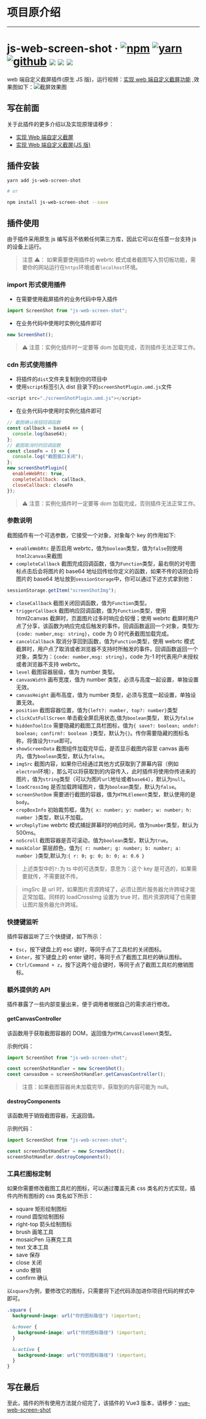 # 项目原介绍

---

# js-web-screen-shot · [![npm](https://img.shields.io/badge/npm-v1.8.3-2081C1)](https://www.npmjs.com/package/js-web-screen-shot) [![yarn](https://img.shields.io/badge/yarn-v1.8.3-F37E42)](https://yarnpkg.com/package/js-web-screen-shot) [![github](https://img.shields.io/badge/GitHub-depositary-9A9A9A)](https://github.com/likaia/js-screen-shot) [![](https://img.shields.io/github/issues/likaia/js-screen-shot)](https://github.com/likaia/js-screen-shot/issues) [![](https://img.shields.io/github/forks/likaia/js-screen-shot)](``https://github.com/likaia/js-screen-shot/network/members) [![](https://img.shields.io/github/stars/likaia/js-screen-shot)](https://github.com/likaia/js-screen-shot/stargazers)

web 端自定义截屏插件(原生 JS 版)，运行视频：[实现 web 端自定义截屏功能](https://www.bilibili.com/video/BV1Ey4y127cV) ,效果图如下：![截屏效果图](https://p9-juejin.byteimg.com/tos-cn-i-k3u1fbpfcp/486d810877a24582aa8cf110e643c138~tplv-k3u1fbpfcp-watermark.image)

## 写在前面

关于此插件的更多介绍以及实现原理请移步：

- [实现 Web 端自定义截屏](https://juejin.cn/post/6924368956950052877)
- [实现 Web 端自定义截屏(JS 版)](https://juejin.cn/post/6931901091445473293)

## 插件安装

```bash
yarn add js-web-screen-shot

# or

npm install js-web-screen-shot --save
```

## 插件使用

由于插件采用原生 js 编写且不依赖任何第三方库，因此它可以在任意一台支持 js 的设备上运行。

> 注意 ⚠️： 如果需要使用插件的 webrtc 模式或者截图写入剪切板功能，需要你的网站运行在`https`环境或者`localhost`环境。

### import 形式使用插件

- 在需要使用截屏插件的业务代码中导入插件

```javascript
import ScreenShot from "js-web-screen-shot";
```

- 在业务代码中使用时实例化插件即可

```javascript
new ScreenShot();
```

> ⚠️ 注意：实例化插件时一定要等 dom 加载完成，否则插件无法正常工作。

### cdn 形式使用插件

- 将插件的`dist`文件夹复制到你的项目中
- 使用`script`标签引入 dist 目录下的`screenShotPlugin.umd.js`文件

```javascript
<script src="./screenShotPlugin.umd.js"></script>
```

- 在业务代码中使用时实例化插件即可

```javascript
// 截图确认按钮回调函数
const callback = base64 => {
  console.log(base64);
};
// 截图取消时的回调函数
const closeFn = () => {
  console.log("截图窗口关闭");
};
new screenShotPlugin({
  enableWebRtc: true,
  completeCallback: callback,
  closeCallback: closeFn
});
```

> ⚠️ 注意：实例化插件时一定要等 dom 加载完成，否则插件无法正常工作。

### 参数说明

截图插件有一个可选参数，它接受一个对象，对象每个 key 的作用如下:

- `enableWebRtc` 是否启用 webrtc，值为`boolean`类型，值为`false`则使用`html2canvas`来截图
- `completeCallback` 截图完成回调函数，值为`Function`类型，最右侧的对号图标点击后会将图片的 base64 地址回传给你定义的函数，如果不传的话则会将图片的 base64 地址放到`sessionStorage`中，你可以通过下述方式拿到他：

```javascript
sessionStorage.getItem("screenShotImg");
```

- `closeCallback` 截图关闭回调函数，值为`Function`类型。
- `triggerCallback` 截图响应回调函数，值为`Function`类型，使用 html2canvas 截屏时，页面图片过多时响应会较慢；使用 webrtc 截屏时用户点了分享，该函数为响应完成后触发的事件。回调函数返回一个对象，类型为: `{code: number,msg: string}`，code 为 0 时代表截图加载完成。
- `cancelCallback` 取消分享回到函数，值为`Function`类型，使用 webrtc 模式截屏时，用户点了取消或者浏览器不支持时所触发的事件。回调函数返回一个对象，类型为：`{code: number,msg: string}`，code 为-1 时代表用户未授权或者浏览器不支持 webrtc。
- `level` 截图容器层级，值为 number 类型。
- `canvasWidth` 画布宽度，值为 number 类型，必须与高度一起设置，单独设置无效。
- `canvasHeight` 画布高度，值为 number 类型，必须与宽度一起设置，单独设置无效。
- `position` 截图容器位置，值为`{left?: number, top?: number}`类型
- `clickCutFullScreen` 单击截全屏启用状态,值为`boolean`类型， 默认为`false`
- `hiddenToolIco` 需要隐藏的截图工具栏图标，值为`{ save?: boolean; undo?: boolean; confirm?: boolean }`类型，默认为`{}`。传你需要隐藏的图标名称，将值设为`true`即可。
- `showScreenData` 截图组件加载完毕后，是否显示截图内容至 canvas 画布内，值为`boolean`类型，默认为`false`。
- `imgSrc` 截图内容，如果你已经通过其他方式获取到了屏幕内容（例如`electron`环境），那么可以将获取到的内容传入，此时插件将使用你传进来的图片，值为`string`类型（可以为图片`url`地址或者`base64`），默认为`null`。
- `loadCrossImg` 是否加载跨域图片，值为`boolean`类型，默认为`false`。
- `screenShotDom` 需要进行截图的容器，值为`HTMLElement`类型，默认使用的是`body`。
- `cropBoxInfo` 初始裁剪框，值为`{ x: number; y: number; w: number; h: number }`类型，默认不加载。
- `wrcReplyTime` webrtc 模式捕捉屏幕时的响应时间，值为`number`类型，默认为 500ms。
- `noScroll` 截图容器是否可滚动，值为`boolean`类型，默认为`true`。
- `maskColor` 蒙层颜色，值为`{ r: number; g: number; b: number; a: number }`类型,默认为:`{ r: 0; g: 0; b: 0; a: 0.6 }`

> 上述类型中的`?:`为 ts 中的可选类型，意思为：这个 key 是可选的，如果需要就传，不需要就不传。

> imgSrc 是 url 时，如果图片资源跨域了，必须让图片服务器允许跨域才能正常加载。同样的 loadCrossImg 设置为 true 时，图片资源跨域了也需要让图片服务器允许跨域。

### 快捷键监听

插件容器监听了三个快捷键，如下所示：

- `Esc`，按下键盘上的 esc 键时，等同于点了工具栏的关闭图标。
- `Enter`，按下键盘上的 enter 键时，等同于点了截图工具栏的确认图标。
- `Ctrl/Command + z`，按下这两个组合键时，等同于点了截图工具栏的撤销图标。

### 额外提供的 API

插件暴露了一些内部变量出来，便于调用者根据自己的需求进行修改。

#### getCanvasController

该函数用于获取截图容器的 DOM，返回值为`HTMLCanvasElement`类型。

示例代码：

```javascript
import ScreenShot from "js-web-screen-shot";

const screenShotHandler = new ScreenShot();
const canvasDom = screenShotHandler.getCanvasController();
```

> 注意：如果截图容器尚未加载完毕，获取到的内容可能为 null。

#### destroyComponents

该函数用于销毁截图容器，无返回值。

示例代码：

```javascript
import ScreenShot from "js-web-screen-shot";

const screenShotHandler = new ScreenShot();
screenShotHandler.destroyComponents();
```

### 工具栏图标定制

如果你需要修改截图工具栏的图标，可以通过覆盖元素 css 类名的方式实现，插件内所有图标的 css 类名如下所示：

- square 矩形绘制图标
- round 圆型绘制图标
- right-top 箭头绘制图标
- brush 画笔工具
- mosaicPen 马赛克工具
- text 文本工具
- save 保存
- close 关闭
- undo 撤销
- confirm 确认

以`square`为例，要修改它的图标，只需要将下述代码添加进你项目代码的样式中即可。

```scss
.square {
  background-image: url("你的图标路径") !important;

  &:hover {
    background-image: url("你的图标路径") !important;
  }

  &:active {
    background-image: url("你的图标路径") !important;
  }
}
```

## 写在最后

至此，插件的所有使用方法就介绍完了，该插件的 Vue3 版本，请移步：[vue-web-screen-shot](https://www.npmjs.com/package/vue-web-screen-shot)
